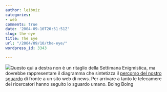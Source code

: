 ```yaml
---
author: leibniz
categories:
- web
comments: true
date: '2004-09-10T20:51:51Z'
slug: the-eye
title: The Eye
url: "/2004/09/10/the-eye/"
wordpress_id: 3343

---
```

![](http://craphound.com/images/eyetracknews.jpg)Questo qui a destra non è un ritaglio della Settimana Enigmistica, ma dovrebbe rappresentare il diagramma che sintetizza il [percorso del nostro sguardo](http://www.boingboing.net/2004/09/08/how_your_eyes_read_n.html) di fronte a un sito web di news. Per arrivare a tanto le telecamere dei ricercatori hanno seguito lo sguardo umano.
Boing Boing
